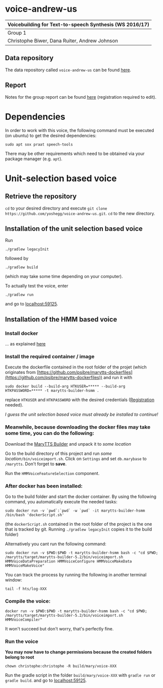 # voice-andrew-us

| Voicebuilding for Text-to-speech Synthesis (WS 2016/17) |
| ------------------------------------------------------- |
| Group 1                                                 |
| Christophe Biwer, Dana Ruiter, Andrew Johnson           |

## Data repository
The data repository called `voice-andrew-us` can be found [here](https://github.com/yoshegg/voice-andrew-us-data).

## Report
Notes for the group report can be found [here](https://hackmd.io/OwMxGMCMCYDYFMC0AOAjMALIjAGewUBWATgJGmGkNWhwGYdl4g==) (registration required to edit).

# Dependencies
In order to work with this voice, the following command must be executed (on ubuntu) to get the desired dependencies:
```
sudo apt sox praat speech-tools
```
There may be other requirements which need to be obtained via your package manager (e.g. `apt`).

# Unit-selection based voice

## Retrieve the repository
`cd` to your desired directory and execute `git clone https://github.com/yoshegg/voice-andrew-us.git`. `cd` to the new directory. 

## Installation of the unit selection based voice
Run 
```
./gradlew legacyInit
```
followed by 
```
./gradlew build
```
(which may take some time depending on your computer).

To actually test the voice, enter
```
./gradlew run
```
and go to [localhost:59125](http://localhost:59125).

## Installation of the HMM based voice
### Install docker
... as explained [here](https://docs.docker.com/engine/installation/)

### Install the required container / image
Execute the dockerfile contained in the root folder of the projet (which originates from [https://github.com/psibre/marytts-dockerfiles](https://github.com/psibre/marytts-dockerfiles)) and run it with
```
sudo docker build --build-arg HTKUSER=***** --build-arg HTKPASSWORD=***** -t marytts-builder-hsmm .
```
replace `HTKUSER` and `HTKPASSWORD` with the desired credentials ([Registration](http://htk.eng.cam.ac.uk/register.shtml) needed).

*I guess the unit selection based voice must already be installed to continue!*

### Meanwhile, because downloading the docker files may take some time, you can do the following:

Download the [MaryTTS Builder](https://github.com/marytts/marytts/releases/download/v5.2/marytts-builder-5.2.zip) and unpack it to *some location*

Go to the build directory of this project and run *some location*`/bin/voiceimport.sh`. Click on `Settings` and set `db.marybase` to `/marytts`. Don't forget to **save**.

Run the `HMMVoiceFeatureSelection` component.

### After docker has been installed:

Go to the build folder and start the docker container. By using the following command, you automatically execute the needed tasks:
```
sudo docker run -v `pwd`:`pwd` -w `pwd` -it marytts-builder-hsmm /bin/bash 'dockerScript.sh'
```
(the `dockerScript.sh` contained in the root folder of the project is the one that is tracked by git. Running `./gradlew legacyInit` copies it to the build folder)

Alternatively you cant run the following command:
```
sudo docker run -v $PWD:$PWD -t marytts-builder-hsmm bash -c "cd $PWD; /marytts/target/marytts-builder-5.2/bin/voiceimport.sh HMMVoiceDataPreparation HMMVoiceConfigure HMMVoiceMakeData HMMVoiceMakeVoice" 
```

You can track the process by running the following in another terminal window:
```
tail -f hts/log-XXX
```

### Compile the voice:
```
docker run -v $PWD:$PWD -t marytts-builder-hsmm bash -c "cd $PWD; /marytts/target/marytts-builder-5.2/bin/voiceimport.sh HMMVoiceCompiler"
```
It won't succeed but don't worry, that's perfectly fine.

### Run the voice
**You may now have to change permissions because the created folders belong to root**
```
chown christophe:christophe -R build/mary/voice-XXX
```

Run the gradle script in the folder `build/mary/voice-XXX` with `gradle run` or `gradle build`.
and go to [localhost:59125](http://localhost:59125).
